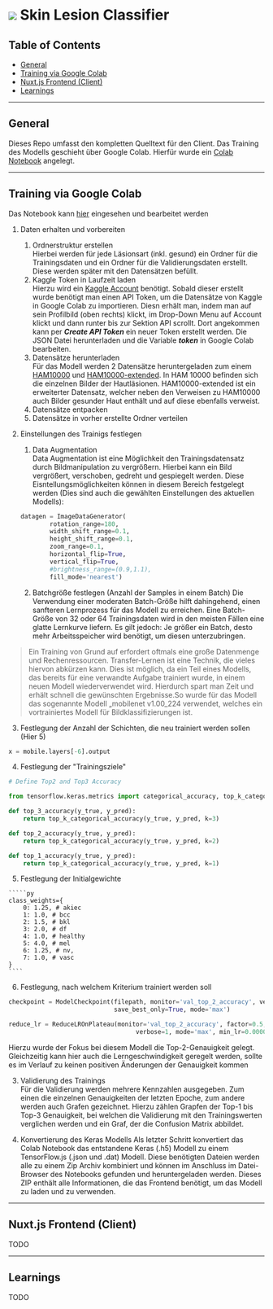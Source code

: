 # <img src="https://api.timos.design:3002/drive/file/0cf423d2fce449af8a474bdf4ac7a126.png" /> **Skin Lesion Classifier**

## Table of Contents

  - [General](#general)
  - [Training via Google Colab](#training-via-google-colab)
  - [Nuxt.js Frontend (Client)](#nuxtjs-frontend-client)
  - [Learnings](#learnings)

___
## General
Dieses Repo umfasst den kompletten Quelltext für den Client. Das Training des Modells geschieht über Google Colab. Hierfür wurde ein [Colab Notebook](https://colab.research.google.com/drive/17mIJ3YnYgui5P1YPK7T0H7BlZnKz6wCD) angelegt.

___
## Training via Google Colab
Das Notebook kann [hier](https://colab.research.google.com/drive/17mIJ3YnYgui5P1YPK7T0H7BlZnKz6wCD) eingesehen und bearbeitet werden  

1. Daten erhalten und vorbereiten
    1. Ordnerstruktur erstellen  
    Hierbei werden für jede Läsionsart (inkl. gesund) ein Ordner für die Trainingsdaten und ein Ordner für die Validierungsdaten erstellt. Diese werden später mit den Datensätzen befüllt.
    2. Kaggle Token in Laufzeit laden  
    Hierzu wird ein [Kaggle Account](https://www.kaggle.com/) benötigt. Sobald dieser erstellt wurde benötigt man einen API Token, um die Datensätze von Kaggle in Google Colab zu importieren. Diesn erhält man, indem man auf sein Profilbild (oben rechts) klickt, im Drop-Down Menu auf Account klickt und dann runter bis zur Sektion API scrollt. Dort angekommen kann per ***Create API Token*** ein neuer Token erstellt werden. Die JSON Datei herunterladen und die Variable ***token*** in Google Colab bearbeiten.
    3. Datensätze herunterladen  
    Für das Modell werden 2 Datensätze heruntergeladen zum einem [HAM10000](https://www.kaggle.com/kmader/skin-cancer-mnist-ham10000) und [HAM10000-extended](https://www.kaggle.com/moohsassin/ba-ham10000-extended-nns). In HAM 10000 befinden sich die einzelnen Bilder der Hautläsionen. HAM10000-extended ist ein erweiterter Datensatz, welcher neben den Verweisen zu HAM10000 auch Bilder gesunder Haut enthält und auf diese ebenfalls verweist.
    4. Datensätze entpacken
    5. Datensätze in vorher erstellte Ordner verteilen

2. Einstellungen des Trainigs festlegen
    1. Data Augmentation  
    Data Augmentation ist eine Möglichkeit den Trainingsdatensatz durch Bildmanipulation zu vergrößern. Hierbei kann ein Bild vergrößert, verschoben, gedreht und gespiegelt werden. Diese Eisntellungsmöglichkeiten können in diesem Bereich festgelegt werden (Dies sind auch die gewählten Einstellungen des aktuellen Modells):
      ````py
      datagen = ImageDataGenerator(
              rotation_range=180,
              width_shift_range=0.1,
              height_shift_range=0.1,
              zoom_range=0.1,
              horizontal_flip=True,
              vertical_flip=True,
              #brightness_range=(0.9,1.1),
              fill_mode='nearest')
      ````
      
    2. Batchgröße festlegen (Anzahl der Samples in einem Batch)
    Die Verwendung einer moderaten Batch-Größe hilft dahingehend, einen sanfteren Lernprozess für das Modell zu erreichen. Eine Batch-Größe von 32 oder 64 Trainingsdaten wird in den meisten Fällen eine glatte Lernkurve liefern. Es gilt jedoch: Je größer ein Batch, desto mehr Arbeitsspeicher wird benötigt, um diesen unterzubringen.

> Ein Training von Grund auf erfordert oftmals eine große Datenmenge und Rechenressourcen. Transfer-Lernen ist eine Technik, die vieles hiervon abkürzen kann. Dies ist möglich,  da ein Teil eines Modells, das bereits für eine verwandte Aufgabe trainiert wurde, in einem neuen Modell wiederverwendet wird. Hierdurch spart man Zeit und erhält schnell die gewünschten Ergebnisse.So wurde für das Modell das sogenannte Modell „mobilenet v1.00_224 verwendet, welches ein vortrainiertes Modell für Bildklassifizierungen ist.

  3. Festlegung der Anzahl der Schichten, die neu trainiert werden sollen (Hier 5)
    
````py
x = mobile.layers[-6].output
````

   4. Festlegung der "Trainingsziele"

````py
# Define Top2 and Top3 Accuracy

from tensorflow.keras.metrics import categorical_accuracy, top_k_categorical_accuracy

def top_3_accuracy(y_true, y_pred):
    return top_k_categorical_accuracy(y_true, y_pred, k=3)

def top_2_accuracy(y_true, y_pred):
    return top_k_categorical_accuracy(y_true, y_pred, k=2)

def top_1_accuracy(y_true, y_pred):
    return top_k_categorical_accuracy(y_true, y_pred, k=1)
````

  5. Festlegung der Initialgewichte

    `````py
    class_weights={
        0: 1.25, # akiec
        1: 1.0, # bcc
        2: 1.5, # bkl
        3: 2.0, # df
        4: 1.0, # healthy
        5: 4.0, # mel
        6: 1.25, # nv,
        7: 1.0, # vasc
    }
    ````
  6. Festlegung, nach welchem Kriterium trainiert werden soll

````py
checkpoint = ModelCheckpoint(filepath, monitor='val_top_2_accuracy', verbose=1, 
                             save_best_only=True, mode='max')

reduce_lr = ReduceLROnPlateau(monitor='val_top_2_accuracy', factor=0.5, patience=2, 
                                   verbose=1, mode='max', min_lr=0.00001)
````

Hierzu wurde der Fokus bei diesem Modell die Top-2-Genauigkeit gelegt. Gleichzeitig kann hier auch die Lerngeschwindigkeit geregelt werden, sollte es im Verlauf zu keinen positiven Änderungen der Genauigkeit kommen

3. Validierung des Trainings  
Für die Validierung werden mehrere Kennzahlen ausgegeben. Zum einen die einzelnen Genauigkeiten der letzten Epoche, zum andere werden auch Grafen gezeichnet. Hierzu zählen Grapfen der Top-1 bis Top-3 Genauigkeit, bei welchen die Validierung mit den Trainingswerten verglichen werden und ein Graf, der die Confusion Matrix abbildet.

4. Konvertierung des Keras Modells
Als letzter Schritt konvertiert das Colab Notebook das entstandene Keras (.h5) Modell zu einem TensorFlow.js (.json und .dat) Modell. Diese benötigten Dateien werden alle zu einem Zip Archiv kombiniert und können im Anschluss im Datei-Browser des Notebooks gefunden und heruntergeladen werden. Dieses ZIP enthält alle Informationen, die das Frontend benötigt, um das Modell zu laden und zu verwenden.

___
## Nuxt.js Frontend (Client)
TODO

___
## Learnings
TODO
